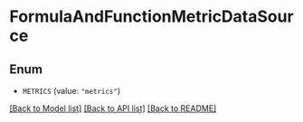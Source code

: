 # FormulaAndFunctionMetricDataSource

## Enum


* `METRICS` (value: `"metrics"`)


[[Back to Model list]](../README.md#documentation-for-models) [[Back to API list]](../README.md#documentation-for-api-endpoints) [[Back to README]](../README.md)


